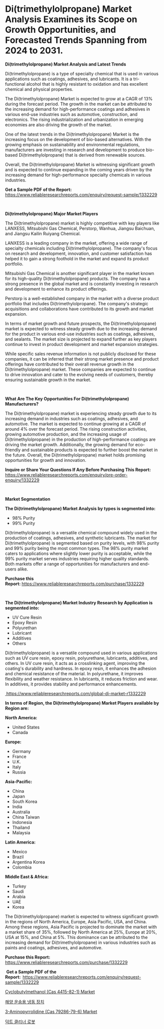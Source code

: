 <p><h1>Di(trimethylolpropane) Market Analysis Examines its Scope on Growth Opportunities, and Forecasted Trends Spanning from 2024 to 2031.</h1></p><p><strong>Di(trimethylolpropane) Market Analysis and Latest Trends</strong></p>
<p><p>Di(trimethylolpropane) is a type of specialty chemical that is used in various applications such as coatings, adhesives, and lubricants. It is a tri-functional alcohol that is highly resistant to oxidation and has excellent chemical and physical properties.</p><p>The Di(trimethylolpropane) Market is expected to grow at a CAGR of 13% during the forecast period. The growth in the market can be attributed to the increasing demand for high-performance coatings and adhesives in various end-use industries such as automotive, construction, and electronics. The rising industrialization and urbanization in emerging economies are also driving the growth of the market.</p><p>One of the latest trends in the Di(trimethylolpropane) Market is the increasing focus on the development of bio-based alternatives. With the growing emphasis on sustainability and environmental regulations, manufacturers are investing in research and development to produce bio-based Di(trimethylolpropane) that is derived from renewable sources.</p><p>Overall, the Di(trimethylolpropane) Market is witnessing significant growth and is expected to continue expanding in the coming years driven by the increasing demand for high-performance specialty chemicals in various industries.</p></p>
<p><strong>Get a Sample PDF of the Report:&nbsp;</strong> <a href="https://www.reliableresearchreports.com/enquiry/request-sample/1332229">https://www.reliableresearchreports.com/enquiry/request-sample/1332229</a></p>
<p>&nbsp;</p>
<p><strong>Di(trimethylolpropane) Major Market Players</strong></p>
<p><p>The Di(trimethylolpropane) market is highly competitive with key players like LANXESS, Mitsubishi Gas Chemical, Perstorp, Wanhua, Jiangsu Baichuan, and Jiangsu Kailin Ruiyang Chemical.</p><p>LANXESS is a leading company in the market, offering a wide range of specialty chemicals including Di(trimethylolpropane). The company's focus on research and development, innovation, and customer satisfaction has helped it to gain a strong foothold in the market and expand its product portfolio.</p><p>Mitsubishi Gas Chemical is another significant player in the market known for its high-quality Di(trimethylolpropane) products. The company has a strong presence in the global market and is constantly investing in research and development to enhance its product offerings.</p><p>Perstorp is a well-established company in the market with a diverse product portfolio that includes Di(trimethylolpropane). The company's strategic acquisitions and collaborations have contributed to its growth and market expansion.</p><p>In terms of market growth and future prospects, the Di(trimethylolpropane) market is expected to witness steady growth due to the increasing demand for the product in various end-use industries such as coatings, adhesives, and sealants. The market size is projected to expand further as key players continue to invest in product development and market expansion strategies.</p><p>While specific sales revenue information is not publicly disclosed for these companies, it can be inferred that their strong market presence and product offerings have contributed to their overall revenue growth in the Di(trimethylolpropane) market. These companies are expected to continue to drive innovation and cater to the evolving needs of customers, thereby ensuring sustainable growth in the market.</p></p>
<p>&nbsp;</p>
<p><strong>What Are The Key Opportunities For Di(trimethylolpropane) Manufacturers?</strong></p>
<p><p>The Di(trimethylolpropane) market is experiencing steady growth due to its increasing demand in industries such as coatings, adhesives, and automotive. The market is expected to continue growing at a CAGR of around 4% over the forecast period. The rising construction activities, growing automotive production, and the increasing usage of Di(trimethylolpropane) in the production of high-performance coatings are driving the market growth. Additionally, the growing demand for eco-friendly and sustainable products is expected to further boost the market in the future. Overall, the Di(trimethylolpropane) market holds promising opportunities for growth and innovation.</p></p>
<p><strong>Inquire or Share Your Questions If Any Before Purchasing This Report:</strong> <a href="https://www.reliableresearchreports.com/enquiry/pre-order-enquiry/1332229">https://www.reliableresearchreports.com/enquiry/pre-order-enquiry/1332229</a></p>
<p>&nbsp;</p>
<p><strong>Market Segmentation</strong></p>
<p><strong>The Di(trimethylolpropane) Market Analysis by types is segmented into:</strong></p>
<p><ul><li>98% Purity</li><li>99% Purity</li></ul></p>
<p><p>Di(trimethylolpropane) is a versatile chemical compound widely used in the production of coatings, adhesives, and synthetic lubricants. The market for Di(trimethylolpropane) is segmented based on purity levels, with 98% purity and 99% purity being the most common types. The 98% purity market caters to applications where slightly lower purity is acceptable, while the 99% purity market serves industries requiring higher quality standards. Both markets offer a range of opportunities for manufacturers and end-users alike.</p></p>
<p><strong>Purchase this Report:&nbsp;</strong><a href="https://www.reliableresearchreports.com/purchase/1332229">https://www.reliableresearchreports.com/purchase/1332229</a></p>
<p>&nbsp;</p>
<p><strong>The Di(trimethylolpropane) Market Industry Research by Application is segmented into:</strong></p>
<p><ul><li>UV Cure Resin</li><li>Epoxy Resin</li><li>Polyurethan</li><li>Lubricant</li><li>Additives</li><li>Others</li></ul></p>
<p><p>Di(trimethylolpropane) is a versatile compound used in various applications such as UV cure resin, epoxy resin, polyurethane, lubricants, additives, and others. In UV cure resin, it acts as a crosslinking agent, improving the coating's durability and hardness. In epoxy resin, it enhances the adhesion and chemical resistance of the material. In polyurethane, it improves flexibility and weather resistance. In lubricants, it reduces friction and wear. In additives, it provides stability and performance enhancements.</p></p>
<p><a href="https://www.reliableresearchreports.com/global-di-market-r1332229">&nbsp;https://www.reliableresearchreports.com/global-di-market-r1332229</a></p>
<p><strong>In terms of Region, the Di(trimethylolpropane) Market Players available by Region are:</strong></p>
<p>
    <p> <strong> North America: </strong>
        <ul>
            <li>United States</li>
            <li>Canada</li>
        </ul>
        </p> 
    <p> <strong> Europe: </strong>
        <ul>
            <li>Germany</li>
            <li>France</li>
            <li>U.K.</li>
            <li>Italy</li>
            <li>Russia</li>
        </ul>
        </p> 
    <p> <strong> Asia-Pacific: </strong>
        <ul>
            <li>China</li>
            <li>Japan</li>
            <li>South Korea</li>
            <li>India</li>
            <li>Australia</li>
            <li>China Taiwan</li>
            <li>Indonesia</li>
            <li>Thailand</li>
            <li>Malaysia</li>
        </ul>
        </p> 
    <p> <strong> Latin America: </strong>
        <ul>
            <li>Mexico</li>
            <li>Brazil</li>
            <li>Argentina Korea</li>
            <li>Colombia</li>
        </ul>
        </p> 
    <p> <strong> Middle East & Africa: </strong>
        <ul>
            <li>Turkey</li>
            <li>Saudi</li>
            <li>Arabia</li>
            <li>UAE</li>
            <li>Korea</li>
        </ul>
    </p>
    </p>
<p><p>The Di(trimethylolpropane) market is expected to witness significant growth in the regions of North America, Europe, Asia Pacific, USA, and China. Among these regions, Asia Pacific is projected to dominate the market with a market share of 35%, followed by North America at 25%, Europe at 20%, USA at 15%, and China at 5%. This dominance can be attributed to the increasing demand for Di(trimethylolpropane) in various industries such as paints and coatings, adhesives, and automotive.</p></p>
<p><strong>Purchase this Report: </strong><a href="https://www.reliableresearchreports.com/purchase/1332229">https://www.reliableresearchreports.com/purchase/1332229</a></p>
<p>&nbsp;<strong>Get a Sample PDF of the Report:&nbsp;&nbsp;</strong><a href="https://www.reliableresearchreports.com/enquiry/request-sample/1332229">https://www.reliableresearchreports.com/enquiry/request-sample/1332229</a></p>
<p><strong></strong></p>
<p><p><a href="https://github.com/kaiserrayhan25/Market-Research-Report-List-1/blob/main/cyclobutylmethanol-cas-4415-82-1-market.md">Cyclobutylmethanol (Cas 4415-82-1) Market</a></p><p><a href="https://github.com/anton65482023/Market-Research-Report-List-1/blob/main/4618969143918.md">해양 운송용 냉동 장치</a></p><p><a href="https://github.com/FassouRP/Market-Research-Report-List-5/blob/main/3-aminopyrrolidine-cas-79286-79-6-market.md">3-Aminopyrrolidine (Cas 79286-79-6) Market</a></p><p><a href="https://github.com/Gregost89076vddcv/Market-Research-Report-List-1/blob/main/8676880143919.md">덕트 클리너 로봇</a></p></p>